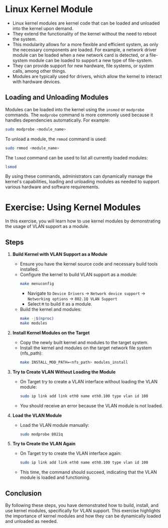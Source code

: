 # Linux Kernel Module

- Linux kernel modules are kernel code that can be loaded and unloaded into the kernel upon demand.
- They extend the functionality of the kernel without the need to reboot the system.
- This modularity allows for a more flexible and efficient system, as only the necessary components are loaded. For example, a network driver module can be loaded when a new network card is detected, or a file-system module can be loaded to support a new type of file-system.
- They can provide support for new hardware, file systems, or system calls, among other things. 
- Modules are typically used for drivers, which allow the kernel to interact with hardware devices.

## Loading and Unloading Modules

Modules can be loaded into the kernel using the `insmod` or `modprobe` commands. The `modprobe` command is more commonly used because it handles dependencies automatically. For example:
```bash
sudo modprobe <module_name>
```

To unload a module, the `rmmod` command is used:
```bash
sudo rmmod <module_name>
```

The `lsmod` command can be used to list all currently loaded modules:
```bash
lsmod
```

By using these commands, administrators can dynamically manage the kernel's capabilities, loading and unloading modules as needed to support various hardware and software requirements.

# Exercise: Using Kernel Modules

In this exercise, you will learn how to use kernel modules by demonstrating the usage of VLAN support as a module.

## Steps

1. **Build Kernel with VLAN Support as a Module**
    - Ensure you have the kernel source code and necessary build tools installed.
    - Configure the kernel to build VLAN support as a module:
      ```bash
      make menuconfig
      ```
      - Navigate to `Device Drivers` -> `Network device support` -> `Networking options` -> `802.1Q VLAN Support`
      - Select `M` to build it as a module.
    - Build the kernel and modules:
      ```bash
      make -j$(nproc)
      make modules
      ```

2. **Install Kernel Modules on the Target**
    - Copy the newly built kernel and modules to the target system.
    - Install the kernel and modules on the target network file system (nfs_path):
      ```bash
      make INSTALL_MOD_PATH=<nfs_path> modules_install
      ```

3. **Try to Create VLAN Without Loading the Module**
    - On Target try to create a VLAN interface without loading the VLAN module:
      ```bash
      sudo ip link add link eth0 name eth0.100 type vlan id 100
      ```
    - You should receive an error because the VLAN module is not loaded.

4. **Load the VLAN Module**
    - Load the VLAN module manually:
      ```bash
      sudo modprobe 8021q
      ```

5. **Try to Create the VLAN Again**
   
    - On Target try  to create the VLAN interface again:
      ```bash
      sudo ip link add link eth0 name eth0.100 type vlan id 100
      ```
    - This time, the command should succeed, indicating that the VLAN module is loaded and functioning.

## Conclusion

By following these steps, you have demonstrated how to build, install, and use kernel modules, specifically for VLAN support. This exercise highlights the importance of kernel modules and how they can be dynamically loaded and unloaded as needed.

